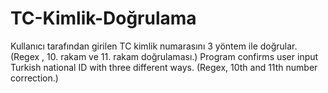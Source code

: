 # TC-Kimlik-Doğrulama
Kullanıcı tarafından girilen TC kimlik numarasını 3 yöntem ile doğrular. (Regex , 10. rakam ve 11. rakam doğrulaması.)
Program confirms user input Turkish national ID with three different ways. (Regex, 10th and 11th number correction.)
